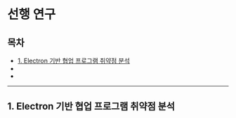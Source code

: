 # 선행 연구

## 목차

- [1. Electron 기반 협업 프로그램 취약점 분석](#1-Electron-기반-협업-프로그램-취약점-분석)
- [](#2-)
- [](#3-)

---

## 1. Electron 기반 협업 프로그램 취약점 분석